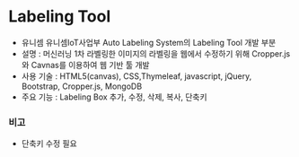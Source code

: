 # Labeling Tool
* 유니셈 유니셈IoT사업부 Auto Labeling System의 Labeling Tool 개발 부분
* 설명 : 머신러닝 1차 라벨링한 이미지의 라벨링을 웹에서 수정하기 위해 Cropper.js와 Cavnas를 이용하여 웹 기반 툴 개발
* 사용 기술 : HTML5(canvas), CSS,Thymeleaf, javascript, jQuery, Bootstrap, Cropper.js, MongoDB
* 주요 기능 : Labeling Box 추가, 수정, 삭제, 복사, 단축키

### 비고
* 단축키 수정 필요
